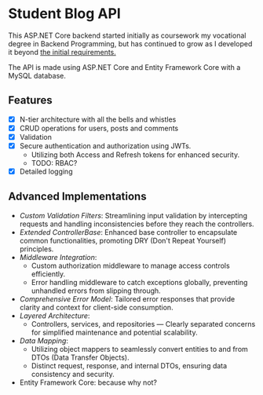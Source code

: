 # Student Blog API

This ASP.NET Core backend started initially as coursework my vocational degree in Backend Programming, but has continued to grow as I developed it beyond [the initial requirements.](./REQUIREMENTS.md)

The API is made using ASP.NET Core and Entity Framework Core with a MySQL database.

## Features

- [X] N-tier architecture with all the bells and whistles
- [X] CRUD operations for users, posts and comments
- [X] Validation
- [X] Secure authentication and authorization using JWTs. 
    - Utilizing both Access and Refresh tokens for enhanced security. 
    - TODO: RBAC?
- [X] Detailed logging

## Advanced Implementations
- *Custom Validation Filters*: Streamlining input validation by intercepting requests and handling inconsistencies before they reach the controllers.
- *Extended ControllerBase*: Enhanced base controller to encapsulate common functionalities, promoting DRY (Don't Repeat Yourself) principles.
- *Middleware Integration*:
    - Custom authorization middleware to manage access controls efficiently.
    - Error handling middleware to catch exceptions globally, preventing unhandled errors from slipping through.
- *Comprehensive Error Model*: Tailored error responses that provide clarity and context for client-side consumption.
- *Layered Architecture*:
    - Controllers, services, and repositories — Clearly separated concerns for simplified maintenance and potential scalability.
- *Data Mapping*:
    - Utilizing object mappers to seamlessly convert entities to and from DTOs (Data Transfer Objects).
    - Distinct request, response, and internal DTOs, ensuring data consistency and security.
- Entity Framework Core: because why not?